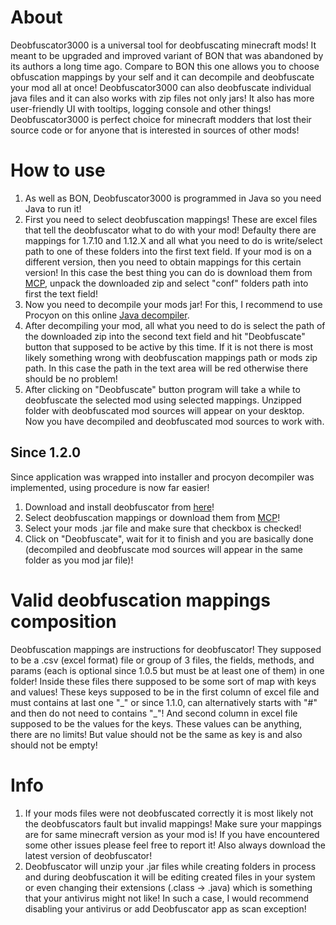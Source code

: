 # About
Deobfuscator3000 is a universal tool for deobfuscating minecraft mods! It meant to be upgraded and improved variant of BON that was abandoned by its authors a long time ago.
Compare to BON this one allows you to choose obfuscation mappings by your self and it can decompile and deobfuscate your mod all at once!
Deobfuscator3000 can also deobfuscate individual java files and it can also works with zip files not only jars!
It also has more user-friendly UI with tooltips, logging console and other things! <br>
Deobfuscator3000 is perfect choice for minecraft modders that lost their source code or for anyone that is interested in sources of other mods!

# How to use
1. As well as BON, Deobfuscator3000 is programmed in Java so you need Java to run it!
2. First you need to select deobfuscation mappings! These are excel files that tell the deobfuscator what to do with your mod! Defaulty there are mappings for 1.7.10 and 1.12.X and all what you need to do is write/select path to one of these folders into the first text field. If your mod is on a different version, then you need to obtain mappings for this certain version! In this case the best thing you can do is download them from [MCP](http://www.modcoderpack.com/), unpack the downloaded zip and select "conf" folders path into first the text field!
3. Now you need to decompile your mods jar! For this, I recommend to use Procyon on this online [Java decompiler](http://www.javadecompilers.com/).
4. After decompiling your mod, all what you need to do is select the path of the downloaded zip into the second text field and hit "Deobfuscate" button that supposed to be active by this time. If it is not there is most likely something wrong with deobfuscation mappings path or mods zip path. In this case the path in the text area will be red otherwise there should be no problem!
5. After clicking on "Deobfuscate" button program will take a while to deobfuscate the selected mod using selected mappings. Unzipped folder with deobfuscated mod sources will appear on your desktop. Now you have decompiled and deobfuscated mod sources to work with.
## Since 1.2.0
Since application was wrapped into installer and procyon decompiler was implemented, using procedure is now far easier!
1. Download and install deobfuscator from [here](https://download-deobfuscator3000.netlify.app/files/Deobfuscator3000%20setup.exe)!
2. Select deobfuscation mappings or download them from [MCP](http://www.modcoderpack.com/)!
3. Select your mods .jar file and make sure that checkbox is checked!
4. Click on "Deobfuscate", wait for it to finish and you are basically done (decompiled and deobfuscate mod sources will appear in the same folder as you mod jar file)!

# Valid deobfuscation mappings composition
Deobfuscation mappings are instructions for deobfuscator! They supposed to be a .csv (excel format) file or group of 3 files, the fields, methods, and params (each is optional since 1.0.5 but must be at least one of them) in one folder! Inside these files there supposed to be some sort of map with keys and values! These keys supposed to be in the first column of excel file and must contains at last one "\_" or since 1.1.0, can alternatively starts with "#" and then do not need to contains "\_"! And second column in excel file supposed to be the values for the keys. These values can be anything, there are no limits! But value should not be the same as key is and also should not be empty!

# Info
1. If your mods files were not deobfuscated correctly it is most likely not the deobfuscators fault but invalid mappings! Make sure your mappings are for same minecraft version as your mod is! If you have encountered some other issues please feel free to report it! Also always download the latest version of deobfuscator! 
2. Deobfuscator will unzip your .jar files while creating folders in process and during deobfuscation it will be editing created files in your system or even changing their extensions (.class -> .java) which is something that your antivirus might not like! In such a case, I would recommend disabling your antivirus or add Deobfuscator app as scan exception!

